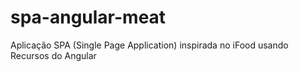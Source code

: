# spa-angular-meat
Aplicação SPA (Single Page Application) inspirada no iFood usando Recursos do Angular

